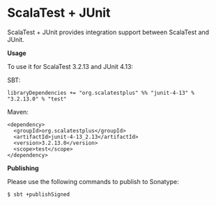 # ScalaTest + JUnit
ScalaTest + JUnit provides integration support between ScalaTest and JUnit.

**Usage**

To use it for ScalaTest 3.2.13 and JUnit 4.13: 

SBT: 

```
libraryDependencies += "org.scalatestplus" %% "junit-4-13" % "3.2.13.0" % "test"
```

Maven: 

```
<dependency>
  <groupId>org.scalatestplus</groupId>
  <artifactId>junit-4-13_2.13</artifactId>
  <version>3.2.13.0</version>
  <scope>test</scope>
</dependency>
```

**Publishing**

Please use the following commands to publish to Sonatype: 

```
$ sbt +publishSigned
```